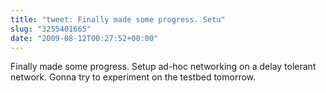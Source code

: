```yaml
---
title: "tweet: Finally made some progress. Setu"
slug: "3255401665"
date: "2009-08-12T00:27:52+00:00"
---
```

Finally made some progress. Setup ad-hoc networking on a delay tolerant network. Gonna try to experiment on the testbed tomorrow.